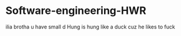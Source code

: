 # Software-engineering-HWR
ilia brotha u have small d
Hung is hung like a duck cuz he likes to fuck
